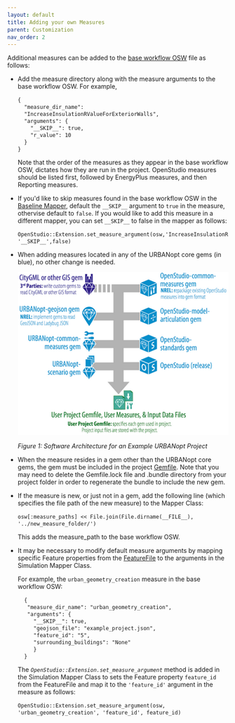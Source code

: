 ```yaml
---
layout: default
title: Adding your own Measures
parent: Customization
nav_order: 2
---
```


Additional measures can be added to the [base workflow OSW](base_workflow.md) file as follows:

* Add the measure directory along with the measure arguments to the base workflow OSW. For example, 

	```terminal
    {
      "measure_dir_name":
      "IncreaseInsulationRValueForExteriorWalls",
      "arguments": {
        "__SKIP__": true,
        "r_value": 10
      }
    }
	```
    Note that the order of the measures as they appear in the base workflow OSW, dictates how they
    are run in the project.  OpenStudio measures should be listed first, followed by EnergyPlus measures, and then Reporting measures.

*  If you'd like to skip measures found in the base workflow OSW in the [Baseline
   Mapper](https://github.com/urbanopt/urbanopt-example-geojson-project/blob/master/mappers/Baseline.rb),
   default the `__SKIP__` argument to `true` in the measure, othervise default to `false`. If you
   would like to add this measure in a different mapper, you can set `__SKIP__` to false in the
   mapper as follows:

	```terminal
    OpenStudio::Extension.set_measure_argument(osw,'IncreaseInsulationRValueForExteriorWalls', '__SKIP__',false)
	```

*  When adding measures located in any of the URBANopt core gems (in blue), no other change
   is needed.

   ![uo_architecture_example](../doc_files/uo_architecture_example.jpg)
   
   *Figure 1: Software Architecture for an Example URBANopt Project*

*  When the measure resides in a gem other than the URBANopt core gems, the gem must be included
   in the project
   [Gemfile](https://github.com/urbanopt/urbanopt-example-geojson-project/blob/master/Gemfile). 
   Note that you may need to delete the Gemfile.lock file and .bundle directory from your project folder in order to regenerate the bundle to include the new gem.

*  If the measure is new, or just not in a gem, add the following line (which specifies the file path of the new measure) to the Mapper Class: 
 

    ```terminal
    osw[:measure_paths] << File.join(File.dirname(__FILE__), '../new_measure_folder/')
    ```

    This adds the measure_path to the base workflow OSW.

*  It may be necessary to modify default measure arguments by mapping specific Feature properties from the [FeatureFile](https://github.com/urbanopt/urbanopt-example-geojson-project/blob/master/example_project.json) to the arguments in the Simulation Mapper Class.

   For example, the `urban_geometry_creation` measure in the base workflow OSW: 

   ```terminal
     {
      "measure_dir_name": "urban_geometry_creation",
      "arguments": {
        "__SKIP__": true,
        "geojson_file": "example_project.json",
        "feature_id": "5",
        "surrounding_buildings": "None"
        }
     }

   ```

   The *`OpenStudio::Extension.set_measure_argument`* method is added in the Simulation Mapper Class
   to sets the Feature property  `feature_id` from the FeatureFile and map it to the `'feature_id'` argument in
   the measure as follows: 

   ```terminal
   OpenStudio::Extension.set_measure_argument(osw, 'urban_geometry_creation', 'feature_id', feature_id)
   ```